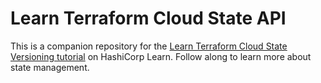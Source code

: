 # Learn Terraform Cloud State API

This is a companion repository for the [Learn Terraform Cloud State Versioning tutorial](https://learn.hashicorp.com/tutorials/terraform/tfc-state-api) on HashiCorp Learn. Follow along to learn more about state management.
